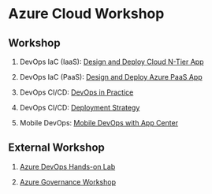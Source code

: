 # Azure Cloud Workshop

## Workshop

1. DevOps IaC (IaaS): [Design and Deploy Cloud N-Tier App](./1_devops_iac_iaas/ws_overview.md)

2. DevOps IaC (PaaS): [Design and Deploy Azure PaaS App](./2_devops_iac_paas/ws_overview.md)

3. DevOps CI/CD: [DevOps in Practice](./3_devops_cicd/README.md)

4. DevOps CI/CD: [Deployment Strategy](./4_devops_strategy/README.md)

5. Mobile DevOps: [Mobile DevOps with App Center](./5_mobile_devops/README.md)

## External Workshop

1. [Azure DevOps Hands-on Lab](https://www.azuredevopslabs.com/)

2. [Azure Governance Workshop](https://github.com/faridabharmal/AzureGovernance)